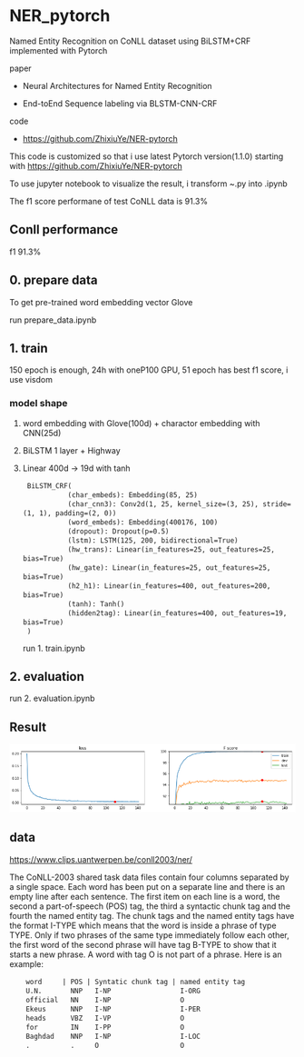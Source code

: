 # NER_pytorch

Named Entity Recognition on CoNLL dataset using BiLSTM+CRF implemented with Pytorch

paper
- Neural Architectures for Named Entity Recognition

- End-toEnd Sequence labeling via BLSTM-CNN-CRF
        
code
- https://github.com/ZhixiuYe/NER-pytorch


This code is customized so that i use latest Pytorch version(1.1.0) starting with https://github.com/ZhixiuYe/NER-pytorch

To use jupyter notebook to visualize the result, i transform ~.py into .ipynb

The f1 score performane of test CoNLL data is 91.3%


## Conll performance

   f1 91.3%

## 0. prepare data
To get pre-trained word embedding vector Glove

   run prepare_data.ipynb
   
## 1. train
150 epoch is enough, 24h with oneP100 GPU, 51 epoch has best f1 score, i use visdom
### model shape
1) word embedding with Glove(100d) + charactor embedding with CNN(25d)
2) BiLSTM 1 layer + Highway
3) Linear 400d -> 19d with tanh

        BiLSTM_CRF(
                  (char_embeds): Embedding(85, 25)
                  (char_cnn3): Conv2d(1, 25, kernel_size=(3, 25), stride=(1, 1), padding=(2, 0))
                  (word_embeds): Embedding(400176, 100)
                  (dropout): Dropout(p=0.5)
                  (lstm): LSTM(125, 200, bidirectional=True)
                  (hw_trans): Linear(in_features=25, out_features=25, bias=True)
                  (hw_gate): Linear(in_features=25, out_features=25, bias=True)
                  (h2_h1): Linear(in_features=400, out_features=200, bias=True)
                  (tanh): Tanh()
                  (hidden2tag): Linear(in_features=400, out_features=19, bias=True)
        )

   run 1. train.ipynb

## 2. evaluation
   run 2. evaluation.ipynb
 
## Result
![ex_screenshot](./result.png)




## data
https://www.clips.uantwerpen.be/conll2003/ner/

The CoNLL-2003 shared task data files contain four columns separated by a single space. Each word has been put on a separate line and there is an empty line after each sentence. The first item on each line is a word, the second a part-of-speech (POS) tag, the third a syntactic chunk tag and the fourth the named entity tag. The chunk tags and the named entity tags have the format I-TYPE which means that the word is inside a phrase of type TYPE. Only if two phrases of the same type immediately follow each other, the first word of the second phrase will have tag B-TYPE to show that it starts a new phrase. A word with tag O is not part of a phrase. Here is an example:

        word     | POS | Syntatic chunk tag | named entity tag
        U.N.       NNP   I-NP                 I-ORG 
        official   NN    I-NP                 O 
        Ekeus      NNP   I-NP                 I-PER 
        heads      VBZ   I-VP                 O 
        for        IN    I-PP                 O 
        Baghdad    NNP   I-NP                 I-LOC 
        .          .     O                    O 

